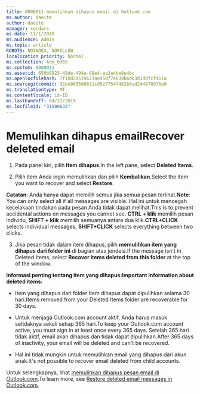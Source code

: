 ```yaml
---
title: 8000011 memulihkan dihapus email di Outlook.com
ms.author: daeite
author: daeite
manager: serdars
ms.date: 11/1/2018
ms.audience: Admin
ms.topic: article
ROBOTS: NOINDEX, NOFOLLOW
localization_priority: Normal
ms.collection: Adm_O365
ms.custom: 8000011
ms.assetid: 650b8923-48de-494a-88e4-aa3a4be8e4bc
ms.openlocfilehash: 7f18d2a5196234e450f7e639b6d63d1ddfcf411a
ms.sourcegitcommit: 32ee065560611cd527754f482b9ad244878975a0
ms.translationtype: MT
ms.contentlocale: id-ID
ms.lasthandoff: 04/22/2019
ms.locfileid: "31980633"
---
```

# <a name="recover-deleted-email"></a><span data-ttu-id="a7f17-102">Memulihkan dihapus email</span><span class="sxs-lookup"><span data-stu-id="a7f17-102">Recover deleted email</span></span>

1. <span data-ttu-id="a7f17-103">Pada panel kiri, pilih **Item dihapus**.</span><span class="sxs-lookup"><span data-stu-id="a7f17-103">In the left pane, select **Deleted Items**.</span></span> 
    
2. <span data-ttu-id="a7f17-104">Pilih item Anda ingin memulihkan dan pilih **Kembalikan**.</span><span class="sxs-lookup"><span data-stu-id="a7f17-104">Select the item you want to recover and select **Restore**.</span></span> 
  
 <span data-ttu-id="a7f17-105">**Catatan**: Anda hanya dapat memilih semua jika semua pesan terlihat.</span><span class="sxs-lookup"><span data-stu-id="a7f17-105">**Note**: You can only select all if all messages are visible.</span></span> <span data-ttu-id="a7f17-106">Hal ini untuk mencegah kecelakaan tindakan pada pesan Anda tidak dapat melihat.</span><span class="sxs-lookup"><span data-stu-id="a7f17-106">This is to prevent accidental actions on messages you cannot see.</span></span> <span data-ttu-id="a7f17-107">**CTRL + klik** memilih pesan individu, **SHIFT + klik** memilih semuanya antara dua klik.</span><span class="sxs-lookup"><span data-stu-id="a7f17-107">**CTRL+CLICK** selects individual messages, **SHIFT+CLICK** selects everything between two clicks.</span></span> 
    
3. <span data-ttu-id="a7f17-108">Jika pesan tidak dalam item dihapus, pilih **memulihkan item yang dihapus dari folder ini** di bagian atas jendela.</span><span class="sxs-lookup"><span data-stu-id="a7f17-108">If the message isn't in Deleted Items, select **Recover items deleted from this folder** at the top of the window.</span></span> 
    
 <span data-ttu-id="a7f17-109">**Informasi penting tentang item yang dihapus:**</span><span class="sxs-lookup"><span data-stu-id="a7f17-109">**Important information about deleted items:**</span></span>
  
- <span data-ttu-id="a7f17-110">Item yang dihapus dari folder Item dihapus dapat dipulihkan selama 30 hari.</span><span class="sxs-lookup"><span data-stu-id="a7f17-110">Items removed from your Deleted Items folder are recoverable for 30 days.</span></span>
    
- <span data-ttu-id="a7f17-111">Untuk menjaga Outlook.com account aktif, Anda harus masuk setidaknya sekali setiap 365 hari.</span><span class="sxs-lookup"><span data-stu-id="a7f17-111">To keep your Outlook.com account active, you must sign in at least once every 365 days.</span></span> <span data-ttu-id="a7f17-112">Setelah 365 hari tidak aktif, email akan dihapus dan tidak dapat dipulihkan.</span><span class="sxs-lookup"><span data-stu-id="a7f17-112">After 365 days of inactivity, your email will be deleted and can't be recovered.</span></span>
    
- <span data-ttu-id="a7f17-113">Hal ini tidak mungkin untuk memulihkan email yang dihapus dari akun anak.</span><span class="sxs-lookup"><span data-stu-id="a7f17-113">It's not possible to recover email deleted from child accounts.</span></span>
    
<span data-ttu-id="a7f17-114">Untuk selengkapnya, lihat [memulihkan dihapus pesan email di Outlook.com](https://go.microsoft.com/fwlink/p/?linkid=873117).</span><span class="sxs-lookup"><span data-stu-id="a7f17-114">To learn more, see [Restore deleted email messages in Outlook.com](https://go.microsoft.com/fwlink/p/?linkid=873117).</span></span>
  

